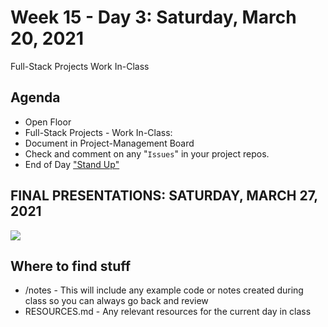 # Week 15 - Day 3: Saturday, March 20, 2021


Full-Stack Projects Work In-Class

## Agenda

- Open Floor
- Full-Stack Projects - Work In-Class:
- Document in Project-Management Board
- Check and comment on any "```Issues```" in your project repos.
- End of Day ["Stand Up"](https://forms.gle/awTotxug41tHccTy7)

## FINAL PRESENTATIONS: SATURDAY, MARCH 27, 2021
![](https://encrypted-tbn0.gstatic.com/images?q=tbn:ANd9GcRJ-O9qjKfUdXF2S4pg7_lmGtNePFAu2ifg7A&usqp=CAU)

## Where to find stuff
- /notes - This will include any example code or notes created during class so you can always go back and review
- RESOURCES.md - Any relevant resources for the current day in class

